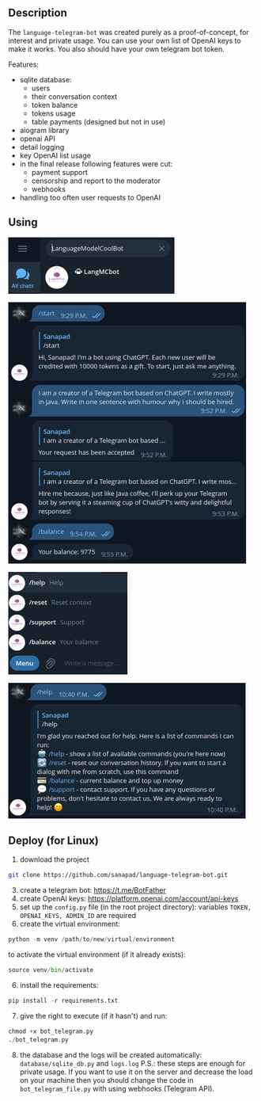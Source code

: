 ## Description
The `language-telegram-bot` was created purely as a proof-of-concept, for interest and private usage. You can use your own list of OpenAI keys to make it works. You also should have your own telegram bot token.

Features:
- sqlite database:
	- users
	- their conversation context
	- token balance
	- tokens usage
	- table payments (designed but not in use)
- aiogram library
- openai API
- detail logging
- key OpenAI list usage
- in the final release following features were cut:
	- payment support
	- censorship and report to the moderator
	- webhooks
- handling too often user requests to OpenAI

## Using
![1.png](screenshots/1.png)

![2.png](screenshots/2.png)

![3.png](screenshots/3.png)

![4.png](screenshots/4.png)

## Deploy (for Linux)
1. download the project
```bash
git clone https://github.com/sanapad/language-telegram-bot.git
```
3. create a telegram bot: https://t.me/BotFather
4. create OpenAI keys: https://platform.openai.com/account/api-keys
5. set up the `config.py` file (in the root project directory): variables `TOKEN, OPENAI_KEYS, ADMIN_ID` are required
6. create the virtual environment:
```python
python -m venv /path/to/new/virtual/environment
```
to activate the virtual environment (if it already exists):
```python
source venv/bin/activate
```
6. install the requirements:
```python
pip install -r requirements.txt
```
7. give the right to execute (if it hasn't) and run:
```python
chmod +x bot_telegram.py
./bot_telegram.py
```
8. the database and the logs will be created automatically: `database/sqlite_db.py` and `logs.log`
P.S.: these steps are enough for private usage. If you want to use it on the server and decrease the load on your machine then you should change the code in `bot_telegram_file.py` with using webhooks (Telegram API).